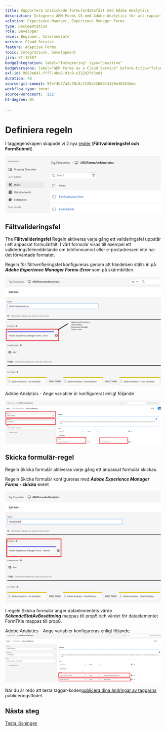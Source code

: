```yaml
---
title: Rapportera inskickade formulärdatafält med Adobe Analytics
description: Integrera AEM Forms CS med Adobe Analytics för att rapportera formulärdatafält
solution: Experience Manager, Experience Manager Forms
type: Documentation
role: Developer
level: Beginner, Intermediate
version: Cloud Service
feature: Adaptive Forms
topic: Integrations, Development
jira: KT-12557
badgeIntegration: label="Integrering" type="positive"
badgeVersions: label="AEM Forms as a Cloud Service" before-title="false"
exl-id: 9982e041-fff7-4be6-91c9-e322d2fd3e01
duration: 48
source-git-commit: 9fef4b77a2c70c8cf525d42686f4120e481945ee
workflow-type: tm+mt
source-wordcount: '221'
ht-degree: 0%

---
```


# Definiera regeln

I taggegenskapen skapade vi 2 nya [regler](https://experienceleague.adobe.com/docs/platform-learn/implement-in-websites/configure-tags/add-data-elements-rules.html) (**Fältvalideringsfel och FormSubmit**).

![adaptiv form](assets/rules.png)


## Fältvalideringsfel

The **Fältvalideringsfel** Regeln aktiveras varje gång ett valideringsfel uppstår i ett anpassat formulärfält. I vårt formulär visas till exempel ett valideringsfelmeddelande om telefonnumret eller e-postadressen inte har det förväntade formatet.

Regeln för fältverifieringsfel konfigureras genom att händelsen ställs in på _**Adobe Experience Manager Forms-Error**_ som på skärmbilden



![sökande-stat-bosättning](assets/field_validation_error_rule.png)

Adobe Analytics - Ange variabler är konfigurerat enligt följande

![ange åtgärd](assets/field_validation_action_rule.png)

## Skicka formulär-regel

Regeln Skicka formulär aktiveras varje gång ett anpassat formulär skickas.

Regeln Skicka formulär konfigureras med _**Adobe Experience Manager Forms - skicka**_ event

![form-submit-rule](assets/form-submit-rule.png)

I regeln Skicka formulär anger dataelementets värde _**SökandeStatAvBosättning**_ mappas till prop5 och värdet för dataelementet FormTitle mappas till prop8.

Adobe Analytics - Ange variabler konfigureras enligt följande.
![form-submit-rule-set-variables](assets/form-submit-set-variable.png)

När du är redo att testa taggar-koden[publicera dina ändringar av taggarna](https://experienceleague.adobe.com/docs/experience-platform/tags/publish/publishing-flow.html) publiceringsflödet.

## Nästa steg

[Testa lösningen](./test.md)